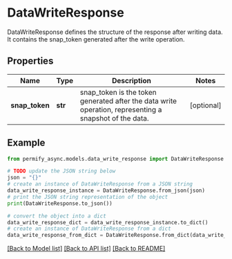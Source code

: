 # DataWriteResponse

DataWriteResponse defines the structure of the response after writing data. It contains the snap_token generated after the write operation.

## Properties

Name | Type | Description | Notes
------------ | ------------- | ------------- | -------------
**snap_token** | **str** | snap_token is the token generated after the data write operation, representing a snapshot of the data. | [optional] 

## Example

```python
from permify_async.models.data_write_response import DataWriteResponse

# TODO update the JSON string below
json = "{}"
# create an instance of DataWriteResponse from a JSON string
data_write_response_instance = DataWriteResponse.from_json(json)
# print the JSON string representation of the object
print(DataWriteResponse.to_json())

# convert the object into a dict
data_write_response_dict = data_write_response_instance.to_dict()
# create an instance of DataWriteResponse from a dict
data_write_response_from_dict = DataWriteResponse.from_dict(data_write_response_dict)
```
[[Back to Model list]](../README.md#documentation-for-models) [[Back to API list]](../README.md#documentation-for-api-endpoints) [[Back to README]](../README.md)


